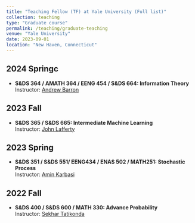 ```yaml
---
title: "Teaching Fellow (TF) at Yale University (Full list)"
collection: teaching
type: "Graduate course"
permalink: /teaching/graduate-teaching
venue: "Yale University"
date: 2023-09-01
location: "New Haven, Connecticut"
---
```


## 2024 Springc
- __S&DS 364 / AMATH 364 / EENG 454 / S&DS 664: Information Theory__ <br>
  Instructor: [Andrew Barron](http://www.stat.yale.edu/~arb4/)

## 2023 Fall
- __S&DS 365 / S&DS 665: Intermediate Machine Learning__ <br>
  Instructor: [John Lafferty](https://statistics.yale.edu/people/john-lafferty)

## 2023 Spring
- __S&DS 351 / S&DS 551/ EENG434 / ENAS 502 / MATH251: Stochastic Process__ <br>
  Instructor: [Amin Karbasi](https://seas.yale.edu/faculty-research/faculty-directory/amin-karbasi)

## 2022 Fall
- __S&DS 400 / S&DS 600 / MATH 330: Advance Probability__ <br>
  Instructor: [Sekhar Tatikonda](https://seas.yale.edu/faculty-research/faculty-directory/sekhar-tatikonda)
  
